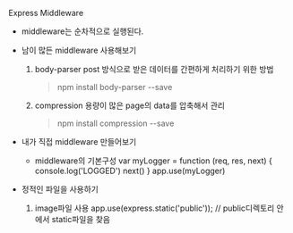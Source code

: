 
 
 Express Middleware
    
  - middleware는 순차적으로 실행된다.

  - 남이 많든 middleware 사용해보기
    1. body-parser
        post 방식으로 받은 데이터를 간편하게 처리하기 위한 방법
        > npm install body-parser --save

    2. compression
        용량이 많은 page의 data를 압축해서 관리
        > npm install compression --save

  - 내가 직접  middleware 만들어보기
    - middleware의 기본구성
        var myLogger = function (req, res, next) {
            console.log('LOGGED')
            next()
        }
        app.use(myLogger)

  - 정적인 파일을 사용하기
    1. image파일 사용
        app.use(express.static('public'));  // public디렉토리 안에서 static파일을 찾음
